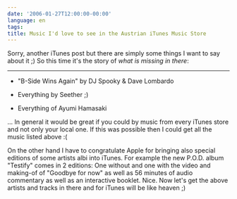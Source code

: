 ```yaml
---
date: '2006-01-27T12:00:00-00:00'
language: en
tags:
title: Music I'd love to see in the Austrian iTunes Music Store
---
```



Sorry, another iTunes post but there are simply some things I want to say about it ;) So this time it's the story of *what is missing in there*:

-------------------------------



* "B-Side Wins Again" by DJ Spooky &amp; Dave Lombardo

* Everything by Seether ;)

* Everything of Ayumi Hamasaki



... In general it would be great if you could by music from every iTunes store and not only your local one. If this was possible then I could get all the music listed above :(



On the other hand I have to congratulate Apple for bringing also special editions of some artists albi into iTunes. For example the new P.O.D. album "Testify" comes in 2 editions: One without and one with the video and making-of of "Goodbye for now" as well as 56 minutes of audio commentary as well as an interactive booklet. Nice. Now let's get the above artists and tracks in there and for iTunes will be like heaven ;)